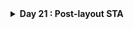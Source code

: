 <details>
  <Summary><strong> Day 21 : Post-layout STA</strong></summary>

##  Contents
- [Required Files](#files)
- [Post-Synthesis vs Post-Route Timing Analysis](#post-synthesis-vs-post-route-timing-analysis)
- [Post-Route STA](#sta)
- [Results](#results)
- [Graphs](#graphs)
- [Observations](#obs)
  
<a id="files"></a>
### `Required Files`
1. **`sta_across_pvt_route.tcl`** : This script automates STA across multiple PVT corners.
2. **`vsdbabysoc_post_cts.sdc`** : Provides the design-specific timing constraints generated after CTS stage.


#### `sta_across_pvt_route.tcl`

```bash
 set list_of_lib_files(1) "sky130_fd_sc_hd__tt_025C_1v80.lib"
 set list_of_lib_files(2) "sky130_fd_sc_hd__ff_100C_1v65.lib"
 set list_of_lib_files(3) "sky130_fd_sc_hd__ff_100C_1v95.lib"
 set list_of_lib_files(4) "sky130_fd_sc_hd__ff_n40C_1v56.lib"
 set list_of_lib_files(5) "sky130_fd_sc_hd__ff_n40C_1v65.lib"
 set list_of_lib_files(6) "sky130_fd_sc_hd__ff_n40C_1v76.lib"
 set list_of_lib_files(7) "sky130_fd_sc_hd__ss_100C_1v40.lib"
 set list_of_lib_files(8) "sky130_fd_sc_hd__ss_100C_1v60.lib"
 set list_of_lib_files(9) "sky130_fd_sc_hd__ss_n40C_1v28.lib"
 set list_of_lib_files(10) "sky130_fd_sc_hd__ss_n40C_1v35.lib"
 set list_of_lib_files(11) "sky130_fd_sc_hd__ss_n40C_1v40.lib"
 set list_of_lib_files(12) "sky130_fd_sc_hd__ss_n40C_1v44.lib"
 set list_of_lib_files(13) "sky130_fd_sc_hd__ss_n40C_1v76.lib"

 read_liberty /data/OpenSTA/examples/timing_libs/avsdpll.lib
 read_liberty /data/OpenSTA/examples/timing_libs/avsddac.lib

 for {set i 1} {$i <= [array size list_of_lib_files]} {incr i} {
 read_liberty /data/OpenSTA/examples/timing_libs/$list_of_lib_files($i)
 read_verilog /data/OpenROAD-flow-scripts/flow/results/sky130hd/vsdbabysoc/base/5_route.v
 link_design vsdbabysoc
 current_design
 read_sdc /data/OpenSTA/examples/BabySoC/vsdbabysoc_post_cts.sdc
 check_setup -verbose
 report_checks -path_delay min_max -fields {nets cap slew input_pins fanout} -digits {4} > /data/OpenSTA/examples/BabySoC/STA_OUTPUT/route/min_max_$list_of_lib_files($i).txt

 exec echo "$list_of_lib_files($i)" >> /data/OpenSTA/examples/BabySoC/STA_OUTPUT/route/sta_worst_max_slack.txt
 report_worst_slack -max -digits {4} >> /data/OpenSTA/examples/BabySoC/STA_OUTPUT/route/sta_worst_max_slack.txt

 exec echo "$list_of_lib_files($i)" >> /data/OpenSTA/examples/BabySoC/STA_OUTPUT/route/sta_worst_min_slack.txt
 report_worst_slack -min -digits {4} >> /data/OpenSTA/examples/BabySoC/STA_OUTPUT/route/sta_worst_min_slack.txt

 exec echo "$list_of_lib_files($i)" >> /data/OpenSTA/examples/BabySoC/STA_OUTPUT/route/sta_tns.txt
 report_tns -digits {4} >> /data/OpenSTA/examples/BabySoC/STA_OUTPUT/route/sta_tns.txt

 exec echo "$list_of_lib_files($i)" >> /data/OpenSTA/examples/BabySoC/STA_OUTPUT/route/sta_wns.txt
 report_wns -digits {4} >> /data/OpenSTA/examples/BabySoC/STA_OUTPUT/route/sta_wns.txt
 }
```


This `vsdbabysoc_post_cts.sdc` file is an auto-generated SDC created after clock tree synthesis. It sets the current design to `vsdbabysoc` and defines the basic timing environment. The file specifies a clock named `clk` with an `11 ns` period, driven from the pin `pll/CLK`, and marks it as a propagated clock for STA. Sections for environment and design rules are also included for adding further constraints if needed.

```shell
###############################################################################
# Created by write_sdc
###############################################################################
current_design vsdbabysoc
###############################################################################
# Timing Constraints
###############################################################################
create_clock -name clk -period 11.0000 [get_pins {pll/CLK}]
set_propagated_clock [get_clocks {clk}]
###############################################################################
# Environment
###############################################################################
###############################################################################
# Design Rules
###############################################################################
```

<a id="post-synthesis-vs-post-route-timing-analysis"></a>
## `Post-Synthesis vs Post-Route Timing Analysis`

| Aspect             | Post-Synthesis Analysis                            | Post-Route Analysis                                           |
| ------------------ | -------------------------------------------------- | ------------------------------------------------------------- |
| **Timing Model**   | Wire-load models (fanout/cell-based estimation)    | Extracted parasitics (RC) from routed layout                  |
| **Clock Network**  | Ideal clock, zero skew, no latency                 | Real clock tree with buffer delays, skew, and insertion delay |
| **Interconnect**   | Delay estimated from fanout-based lookup tables    | Delay calculated from actual metal routing and vias           |
| **Accuracy**       | \~70–80% correlation with sign-off                 | \~95–98% correlation with sign-off                            |
| **Critical Paths** | Critical paths may differ due to estimation errors | Matches actual layout critical paths                          |


<a id="sta"></a>
## `Post-Route STA`
- Run the post-route STA using Docker with following steps to execute the `sta_across_pvt_route.tcl` script.
- Launch a Docker container with your local directory mounted, run the script inside the container, and it will generate all timing reports such as setup/hold slack, WNS, and TNS in the mounted `/data` folder.

```shell
docker run -it -v $HOME:/data opensta /data/OpenSTA/examples/BabySoC/sta_across_pvt_route.tcl
```

After running the STA script, you can navigate to the `STA_OUTPUT/route/` directory to see all the generated timing reports. This includes detailed path delay reports for each library corner (`min_max_*.txt`), worst setup and hold slack summaries (`sta_worst_max_slack.txt and sta_worst_min_slack.txt`), as well as total negative slack (sta_tns.txt) and worst negative slack (`sta_wns.txt`). These files provide a complete overview of the BabySoC design’s timing performance after routing.

![Alt Text](images/results.png)

<a id="results"></a>
## `Results`

Tabulated view of the timing results generated by the STA script.

![Alt Text](images/table.png)

<a id="graphs"></a>
## `Graphs`
- The graphs below compare post-synthesis and post-route results, highlighting the impact of routing parasitics on timing closure.

Graph showing the comparison of `worst-case hold slack` post-synthesis vs post-routing for the BabySoC design.

![Alt Text](images/worst_hold_slack.png)

Graph showing the comparison of `worst-case setup slack` post-synthesis vs post-routing for the BabySoC design.

![Alt Text](images/worst_setup_slack.png)

Graph showing the comparison of `WNS` post-synthesis vs post-routing for the BabySoC design.

![Alt Text](images/wns.png)

Graph showing the comparison of `TNS` post-synthesis vs post-routing for the BabySoC design.

![Alt Text](images/tns.png)


<a id="obs"></a>
## `Observations`

| **Category**     | **Pre-Routing (Synthesis)**   | **Post-Routing (Parasitic-Aware)** | **Improvement** |
|------------------|--------------------------------|-------------------------------------|------------------|
| **TNS**         | Highly negative in SS corners | Significantly reduced             | ✔ Yes           |
| **WNS**         | Severe violations             | Much improved                     | ✔ Yes           |
| **Hold Slack**  | Positive                      | Positive                          | Stable          |
| **Setup Slack** | Severe fails at low V         | Reduced violations post-route     | Partial         |




